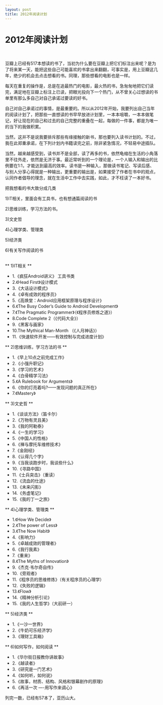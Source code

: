 ```yaml
---
layout: post
title: 2012年阅读计划
---
```


2012年阅读计划
========
</br>

豆瓣上已经有517本想读的书了，当初为什么要在豆瓣上把它们标注出来呢？是为了将来某一天，能把这些自己可能喜欢的书拿出来翻翻，可事实是，用上豆瓣这几年，绝少的机会去点击想看的书。同理，那些想看的电影也是一样。

每天在重复的操作是，总是在追最热门的电影，最火热的书，急匆匆地把它们读完，满足地在豆瓣上标注上已读，把眼光投向下一个热门，从不曾关心过想读的书单里有那么多自己对自己承诺过要读的好书。

自己对自己承诺过的事情，是最重要的。所以从2012年开始，我要列出自己当年的阅读计划了，把那些一直想读的书早早放进计划里，一本本咀嚼，一本本做笔记，好让现在的自己和过去的自己完整的重叠在一起，每做的一件事，都是为唯一的当下的我做积累。

当然，这并不是说我要排斥那些有缘接触的新书，那也要列入读书计划的。不过，我在此郑重承诺，在下列计划内书籍读完之前，除非紧急情况，不轻易中途插队。

当然，越来越感受到，读书并不是全部，读了再多的书，依然龟缩在生活的小角落里不往外走，依然是无济于事。最近常听到的一个理论是，一个人输入和输出的比例要在1:1，才能达到最高的效率。读书是一种输入，那做读书笔记、写读后感、与别人分享心得就是一种输出，更重要的输出是，如果接受了作者在书中的观点，认同作者倡导的理念，就在生活中工作中去实践，如此，才不枉读了一本好书。

把我想看的书大致分成几类

1)IT相关，里面会有工具书，也有想通篇阅读的书

2)思维训练，学习方法的书。

3)文史哲

4)心理学类、管理类

5)经济类

6)有关写作阅读的书

</br>
** 1)IT相关 **

* 1.《疯狂Android讲义》 工具书类
* 2.《Head First》设计模式
* 3.《大话设计模式》
* 4.《卓有成效的程序员》
* 5.《高焕堂：Android应用框架原理与程序设计》
* 6.《The Busy Coder’s Guide to Android Development》
* 7.《The Pragmatic Programmer》（《程序员修炼之道》）
* 8.Code Complete 2（《代码大全》）
* 9.《黑客与画家》
* 10.The Mythical Man-Month （《人月神话》）
* 11.《快速软件开发——有效控制与完成进度计划》

** 2)思维训练，学习方法的书 **

* 1.《早上10点之前完成工作》
* 2.《小强升职记》
* 3.《学习的艺术》
* 4.《白骨精学习法》
* 5.《A Rulebook for Arguments》
* 6.《你的灯亮着吗?——发现问题的真正所在》
* 7.《Mastery》

** 3)文史哲 **

* 1.《谈谈方法》（笛卡尔）
* 2.《万物有灵且美》
* 3.《我的阿勒泰》
* 4.《一生的学习》
* 5.《中国人的性格》
* 6.《禅与摩托车维修技术》
* 7.《金刚经》
* 8.《认得几个字》
* 9.《当我谈跑步时，我谈些什么》
* 10.《寻路中国》
* 11.《士兵突击》（重读）
* 12.《流血的仕途》
* 13.《未来闪影》
* 14.《务虚笔记》
* 15.《我的丁一之旅》

** 4)心理学类、管理类 **

* 1.《How We Decide》
* 2.《The power of Less》
* 3.《The Now Habit》
* 4.《影响力》
* 5.《卓越成效的管理者》
* 6.《我行我素》
* 7.《重来》
* 8.《The Myths of Innovation》
* 9.《杰克·韦尔奇自传》
* 10.《旁观者》
* 11.《程序员的思维修炼》（有关程序员的心理学）
* 12.《失败的逻辑》
* 13.《Flow》
* 14.《精神分析引论》
* 15.《我的人生哲学》（大前研一）

** 5)经济类 **

* 1.《一沙一世界》
* 2.《牛奶可乐经济学》
* 3.《理财工具箱》

** 6)如何写作，如何阅读 **

* 1.《华尔街日报教你讲故事》
* 2.《越读者》
* 3.《研究是一门艺术》
* 4.《如何听，如何说》
* 5.《故事，材质、结构、风格和银幕剧作的原理》
* 6.《再活一次 —-用写作来调心》

列完一数，已经有57本了，亚历山大。




